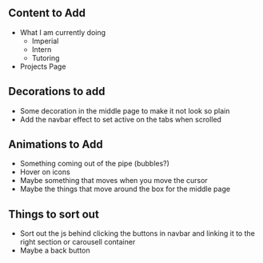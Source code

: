 ## Content to Add
- What I am currently doing
    - Imperial
    - Intern
    - Tutoring
- Projects Page

## Decorations to add
- Some decoration in the middle page to make it not look so plain
- Add the navbar effect to set active on the tabs when scrolled

## Animations to Add
- Something coming out of the pipe (bubbles?)
- Hover on icons
- Maybe something that moves when you move the cursor
- Maybe the things that move around the box for the middle page

## Things to sort out
- Sort out the js behind clicking the buttons in navbar and linking it to the right section or carousell container
- Maybe a back button